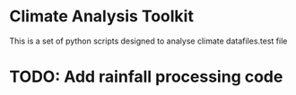 # Climate Analysis Toolkit

This is a set of python scripts designed to analyse climate datafiles.test file
# TODO: Add rainfall processing code
